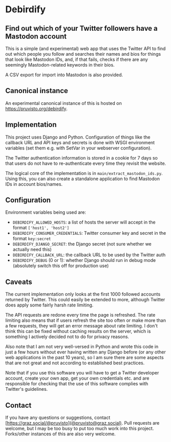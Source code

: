 # Debirdify
## Find out which of your Twitter followers have a Mastodon account

This is a simple (and experimental) web app that uses the Twitter API to find out which people you follow and searches their names and bios for things that look like Mastodon IDs, and, if that fails, checks if there are any seemingly Mastodon-related keywords in their bios.

A CSV export for import into Mastodon is also provided.


## Canonical instance

An experimental canonical instance of this is hosted on https://pruvisto.org/debirdify.


## Implementation

This project uses Django and Python. Configuration of things like the callback URL and API keys and secrets is done with WSGI environment variables (set them e.g. with SetVar in your webserver configuration).

The Twitter authentication information is stored in a cookie for 7 days so that users do not have to re-authenticate every time they revisit the website.

The logical core of the implementation is in `main/extract_mastodon_ids.py`. Using this, you can also create a standalone application to find Mastodon IDs in account bios/names.


## Configuration

Environment variables being used are:
  - `DEBIRDIFY_ALLOWED_HOSTS`: a list of hosts the server will accept in the format `['host1', 'host2']`
  - `DEBIRDIFY_CONSUMER_CREDENTIALS`: Twitter consumer key and secret in the format `key:secret`
  - `DEBIRDIFY_DJANGO_SECRET`: the Django secret (not sure whether we actually need this)
  - `DEBIRDIFY_CALLBACK_URL`: the callback URL to be used by the Twitter auth
  - `DEBIRDIFY_DEBUG` (0 or 1): whether Django should run in debug mode (absolutely switch this off for production use)


## Caveats

The current implementation only looks at the first 1000 followed accounts returned by Twitter. This could easily be extended to more, although Twitter does apply some fairly harsh rate limiting.

The API requests are redone every time the page is refreshed. The rate limiting also means that if users refresh the site too often or make more than a few requests, they will get an error message about rate limiting. I don't think this can be fixed without caching results on the server, which is something I actively decided not to do for privacy reasons.

Also note that I am not very well-versed in Python and wrote this code in just a few hours without ever having written any Django before (or any other web applications in the past 10 years), so I am sure there are some aspects that are not great and not according to established best practices.

Note that if you use this software you will have to get a Twitter developer account, create your own app, get your own credentials etc. and are responsible for checking that the use of this software complies with Twitter's guidelines.


## Contact

If you have any questions or suggestions, contact [https://graz.social/@pruvisto](@pruvisto@graz.social). Pull requests are welcome, but I may be too busy to put too much work into this project. Forks/other instances of this are also very welcome.


